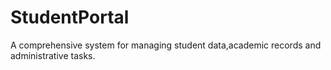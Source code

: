 # StudentPortal
A comprehensive system for managing student data,academic records and administrative tasks.
